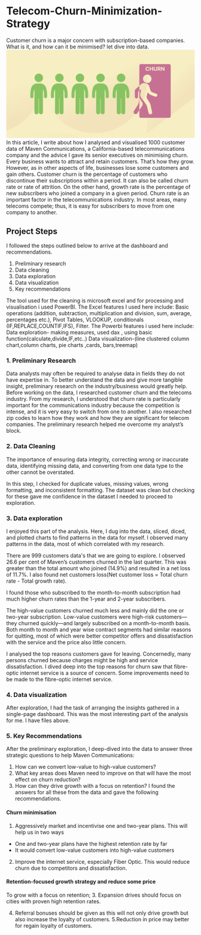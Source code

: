 # Telecom-Churn-Minimization-Strategy
Customer churn is a major concern with subscription-based companies. What is it, and how can it be minimised? let dive into data.
                  ![image](https://github.com/Udayagour14/Telecom-Churn-Minimization-Strategy/blob/main/5.-Customer-churn-article.png?raw=true)
In this article, I write about how I analysed and visualised 1000 customer data of Maven Communications, a California-based telecommunications company and the advice I gave its senior executives on minimising churn.
Every business wants to attract and retain customers. That’s how they grow. However, as in other aspects of life, businesses lose some customers and gain others. Customer churn is the percentage of customers who discontinue their subscriptions within a period. It can also be called churn rate or rate of attrition. On the other hand, growth rate is the percentage of new subscribers who joined a company in a given period.
Churn rate is an important factor in the telecommunications industry. In most areas, many telecoms compete; thus, it is easy for subscribers to move from one company to another.


## **Project Steps**

I followed the steps outlined below to arrive at the dashboard and recommendations.
1. Preliminary research
2. Data cleaning
3. Data exploration
4. Data visualization
5. Key recommendations


The tool used for the cleaning is microsoft excel and for processing and visualisation i used PowerBI. 
The Excel features I used here include:
Basic operations (addition, subtraction, multiplication and division, sum, average, percentages etc.), Pivot Tables, 
VLOOKUP, conditionals (IF,REPLACE,COUNTIF,IFS), Filter.
The Powerbi features i used here include:
Data exploration- making measures, used dax , using basic function(calculate,divide,IF,etc..)
Data visualization-(line clustered column chart,column charts, pie charts ,cards, bars,treemap)


### **1. Preliminary Research**
Data analysts may often be required to analyse data in fields they do not have expertise in. To better understand the 
data and give more tangible insight, preliminary research on the industry/business would greatly help. Before working on
the data, I researched customer churn and the telecoms industry. From my research, I understood that churn rate is 
particularly important for the communications industry because the competition is intense, and it is very easy to switch from 
one to another. I also researched zip codes to learn how they work and how they are significant for telecom companies. The
preliminary research helped me overcome my analyst’s block.

### **2. Data Cleaning**
The importance of ensuring data integrity, correcting wrong or inaccurate data, identifying missing data, and converting
from one data type to the other cannot be overstated.

In this step, I checked for duplicate values, missing values, wrong formatting, and inconsistent formatting. The dataset
was clean but checking for these gave me confidence in the dataset I needed to proceed to exploration.


### **3. Data exploration**

I enjoyed this part of the analysis. Here, I dug into the data, sliced, diced, and plotted charts to find patterns in 
the data for myself. I observed many patterns in the data, most of which correlated with my research. 

There are 999 customers data's that we are going to explore.
I observed 26.6 per cent of Maven’s customers churned in the last quarter. This was greater than the total amount who joined (14.9%) and resulted in a net loss of 11.7%.
I also found net customers loss(Net customer loss = Total churn rate - Total growth rate).

I found those who subscribed to the month-to-month subscription had much higher churn rates than the 1-year and 2-year subscribers.

The high-value customers churned much less and mainly did the one or two-year subscription. Low-value customers were high-risk customers—they churned quickly—and largely subscribed on a month-to-month basis.
Both month to month and year wise contract segments had similar reasons for quitting, most of which were better competitor offers and dissatisfaction with the service and the price also little concern.

I analysed the top reasons customers gave for leaving. Concernedly, many persons churned because charges might be high and service dissatisfaction.
I dived deep into the top reasons for churn saw that fibre-optic internet service is a source of concern. Some improvements need to be made to the fibre-optic internet service.


### **4. Data visualization**
After exploration, I had the task of arranging the insights gathered in a single-page dashboard. This was the most 
interesting part of the analysis for me. I have files above.

### **5. Key Recommendations**
After the preliminary exploration, I deep-dived into the data to answer three strategic questions to help Maven Communications:
1. How can we convert low-value to high-value customers?
2. What key areas does Maven need to improve on that will have the most effect on churn reduction? 
3. How can they drive growth with a focus on retention?
I found the answers for all these from the data and gave the following recommendations.

#### **Churn minimisation**
1. Aggressively market and incentivise one and two-year plans. This will help us in two ways
- One and two-year plans have the highest retention rate by far
- It would convert low-value customers into high-value customers

2. Improve the internet service, especially Fiber Optic. This would reduce churn due to competitors and dissatisfaction.

#### **Retention-focused growth strategy and reduce some price**
To grow with a focus on retention;
3. Expansion drives should focus on cities with proven high retention rates.

4. Referral bonuses should be given as this will not only drive growth but also
increase the loyalty of customers.
5.Reduction in price may better for regain loyalty of customers. 
